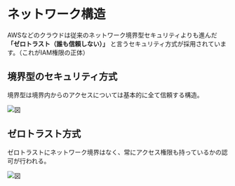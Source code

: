 # ネットワーク構造

AWSなどのクラウドは従来のネットワーク境界型セキュリティよりも進んだ **「ゼロトラスト（誰も信頼しない）」** と言うセキュリティ方式が採用されています。（これがIAM権限の正体）

## 境界型のセキュリティ方式

境界型は境界内からのアクセスについては基本的に全て信頼する構造。

![図]()

## ゼロトラスト方式

ゼロトラストにネットワーク境界はなく、常にアクセス権限も持っているかの認可が行われる。

![図]()

